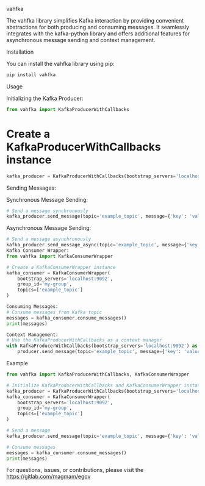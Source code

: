 vahfka

The vahfka library simplifies Kafka interaction by providing convenient abstractions for both producing and consuming messages. It seamlessly integrates with the kafka-python library and offers additional features for asynchronous message sending and context management.

Installation

You can install the vahfka library using pip:
```bash
pip install vahfka
```

Usage

Initializing the Kafka Producer:
```python
from vahfka import KafkaProducerWithCallbacks
```

# Create a KafkaProducerWithCallbacks instance
```python
kafka_producer = KafkaProducerWithCallbacks(bootstrap_servers='localhost:9092')
```

Sending Messages:

Synchronous Message Sending:
```python
# Send a message synchronously
kafka_producer.send_message(topic='example_topic', message={'key': 'value'})
```

Asynchronous Message Sending:

```python
# Send a message asynchronously
kafka_producer.send_message_async(topic='example_topic', message={'key': 'value'})
Kafka Consumer Wrapper:
from vahfka import KafkaConsumerWrapper

# Create a KafkaConsumerWrapper instance
kafka_consumer = KafkaConsumerWrapper(
    bootstrap_servers='localhost:9092',
    group_id='my-group',
    topics=['example_topic']
)

```

```python
Consuming Messages:
# Consume messages from Kafka topic
messages = kafka_consumer.consume_messages()
print(messages)
```

```python
Context Management:
# Use the KafkaProducerWithCallbacks as a context manager
with KafkaProducerWithCallbacks(bootstrap_servers='localhost:9092') as producer:
    producer.send_message(topic='example_topic', message={'key': 'value'})

```


Example
```python
from vahfka import KafkaProducerWithCallbacks, KafkaConsumerWrapper

# Initialize KafkaProducerWithCallbacks and KafkaConsumerWrapper instances
kafka_producer = KafkaProducerWithCallbacks(bootstrap_servers='localhost:9092')
kafka_consumer = KafkaConsumerWrapper(
    bootstrap_servers='localhost:9092',
    group_id='my-group',
    topics=['example_topic']
)

# Send a message
kafka_producer.send_message(topic='example_topic', message={'key': 'value'})

# Consume messages
messages = kafka_consumer.consume_messages()
print(messages)

```

For questions, issues, or contributions, please visit the https://gitlab.com/magmam/egov